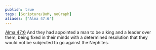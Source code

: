 ```yaml
---
publish: true
tags: [Scripture/BoM, noGraph]
aliases: ["Alma 47:6"]
---
```

[Alma 47:6](https://churchofjesuschrist.org/study/scriptures/bofm/alma/47?lang=eng&id=p6#p6) And they had appointed a man to be a king and a leader over them, being fixed in their minds with a determined resolution that they would not be subjected to go against the Nephites.
